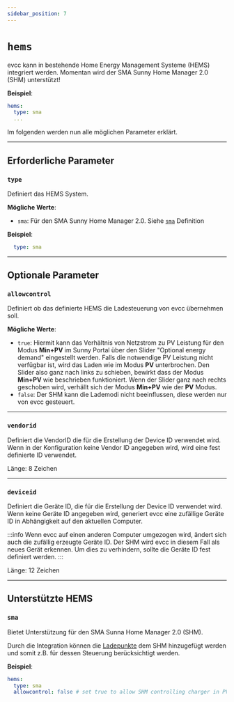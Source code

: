 ```yaml
---
sidebar_position: 7
---
```


# `hems`

evcc kann in bestehende Home Energy Management Systeme (HEMS) integriert werden. Momentan wird der SMA Sunny Home Manager 2.0 (SHM) unterstützt!

**Beispiel**:

```yaml
hems:
  type: sma
  ...
```

Im folgenden werden nun alle möglichen Parameter erklärt.

---

## Erforderliche Parameter

### `type`

Definiert das HEMS System.

**Mögliche Werte**:

- `sma`: Für den SMA Sunny Home Manager 2.0. Siehe [`sma`](#sma) Definition

**Beispiel**:

```yaml
  type: sma
```

---

## Optionale Parameter

### `allowcontrol`

Definiert ob das definierte HEMS die Ladesteuerung von evcc übernehmen soll.

**Mögliche Werte**:

- `true`: Hiermit kann das Verhältnis von Netzstrom zu PV Leistung für den Modus **Min+PV** im Sunny Portal über den Slider "Optional energy demand" eingestellt werden. Falls die notwendige PV Leistung nicht verfügbar ist, wird das Laden wie im Modus **PV** unterbrochen. Den Slider also ganz nach links zu schieben, bewirkt dass der Modus **Min+PV** wie beschrieben funktioniert. Wenn der Slider ganz nach rechts geschoben wird, verhällt sich der Modus **Min+PV** wie der **PV** Modus.
- `false`: Der SHM kann die Lademodi nicht beeinflussen, diese werden nur von evcc gesteuert.

---

### `vendorid`

Definiert die VendorID die für die Erstellung der Device ID verwendet wird. Wenn in der Konfiguration keine Vendor ID angegeben wird, wird eine fest definierte ID verwendet.

Länge: 8 Zeichen

---

### `deviceid`

Definiert die Geräte ID, die für die Erstellung der Device ID verwendet wird. Wenn keine Geräte ID angegeben wird, generiert evcc eine zufällige Geräte ID in Abhängigkeit auf den aktuellen Computer.

:::info
Wenn evcc auf einen anderen Computer umgezogen wird, ändert sich auch die zufällig erzeugte Geräte ID. Der SHM wird evcc in diesem Fall als neues Gerät erkennen.
Um dies zu verhindern, sollte die Geräte ID fest definiert werden.
:::

Länge: 12 Zeichen

---

## Unterstützte HEMS

### `sma`

Bietet Unterstützung für den SMA Sunna Home Manager 2.0 (SHM).

Durch die Integration können die [Ladepunkte](loadpoints) dem SHM hinzugefügt werden und somit z.B. für dessen Steuerung berücksichtigt werden.

**Beispiel**:

```yaml
hems:
  type: sma
  allowcontrol: false # set true to allow SHM controlling charger in PV modes
```
